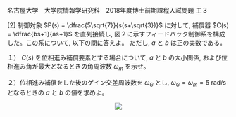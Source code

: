 名古屋大学　大学院情報学研究科　2018年度博士前期課程入試問題 工３

\[2] 制御対象 $P(s) = \dfrac{5\sqrt{7}}{s(s+\sqrt{3})}$ に対して, 補償器 $C(s) = \dfrac{bs+1}{as+1}$ を直列接続し, 図２に示すフィードバック制御系を構成した。この系について, 以下の問に答えよ。 ただし, $a$ と $b$ は正の実数である。

１） $C(s)$ を位相進み補償要素とする場合について, $a$ と $b$ の大小関係, および位相進み角が最大となるときの角周波数 $ω_m$ を示せ。

２）位相進み補償をした後のゲイン交差周波数を $ω_G$ とし, $ω_G = ω_m = 5$ rad/s となるときの $a$ と $b$ の値を求めよ。

<p align="center">
    <img src="https://gcdnb.pbrd.co/images/15TZbxaRFMew.png?o=1"/>
</p>
